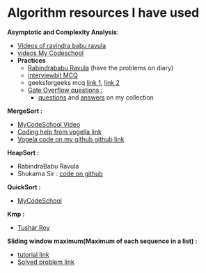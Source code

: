 <h1>Algorithm resources I have used</h1>


**Asymptotic and Complexity Analysis**:
- [Videos of ravindra babu ravula](https://www.youtube.com/watch?v=aGjL7YXI31Q&list=PLEbnTDJUr_IeHYw_sfBOJ6gk5pie0yP-0)
- [videos My Codeschool](http://mycodeschool.com/videos)
- **Practices**
    - [Rabindrababu Ravula](https://www.youtube.com/watch?v=FEnwM-iDb2g&list=PLEbnTDJUr_IeHYw_sfBOJ6gk5pie0yP-0&index=2) (have the problems on diary)
    -  [interviewbit MCQ](https://www.interviewbit.com/courses/programming/topics/time-complexity/)
    - geeksforgeeks mcq [link 1](http://www.geeksforgeeks.org/analysis-algorithms-set-5-practice-problems/?fref=gc&dti=673800466026116), [link 2](http://www.geeksforgeeks.org/algorithms-gq/analysis-of-algorithms-gq/?fref=gc&dti=673800466026116)
    - [Gate Overflow questions : ](http://gateoverflow.in/tag/time-complexity)            
        - [questions](https://github.com/hasib824/Algorithm/blob/master/Gate%20Overflow%20algo%20complexity.docx) and [answers](https://github.com/hasib824/Algorithm/blob/master/Gate%20overflow%20algo%20complexity%20%20Answer.docx) on my collection


**MergeSort :**
-   [MyCodeSchool Video](https://www.youtube.com/watch?v=TzeBrDU-JaY)
-   [Coding help from vogella link](https://www.vogella.com/tutorials/JavaAlgorithmsMergesort/article.html)
-  	[Vogela code on my github github link](https://github.com/hasib824/DataStructure/blob/master/Java_Implementations/MergeSortVogella.java)

**HeapSort :**
 - RabindraBabu Ravula
 - Shukarna Sir : [code on github](https://github.com/hasib824/Algorithm/blob/master/Java%20Implementation/HeapSort.java)


 **QuickSort :**
 - [MyCodeSchool](http://mycodeschool.com/videos)

**Kmp :**
- [Tushar Roy](https://www.youtube.com/watch?v=CpZh4eF8QBw&list=PLrmLmBdmIlpvxhscYQdvfFNWU_pdkG5de)

**Sliding window maximum(Maximum of each sequence in a list) :**
-   [tutorial link](https://www.geeksforgeeks.org/sliding-window-maximum-maximum-of-all-subarrays-of-size-k/)
- 	[Solved problem link](https://github.com/hasib824/ProblemSolving/blob/master/LightOj/1087_ghajini.cpp)
